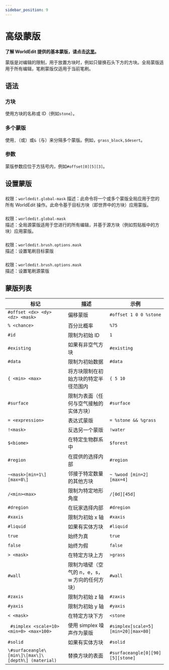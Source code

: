 ```yaml
---
sidebar_position: 9
---
```

# 高级蒙版

**了解 WorldEdit 提供的基本蒙版，请点击[这里](./8.mask1.md)。**

蒙版是对编辑的限制，用于放置方块时，例如只替换石头下方的方块。全局蒙版适用于所有编辑，笔刷蒙版仅适用于当前笔刷。

## 语法

### 方块

使用方块的名称或 ID（例如`stone`）。

### 多个蒙版

使用`,`（或）或`&`（与）来分隔多个蒙版。例如，`grass_block,$desert`。

### 参数

蒙版参数应位于方括号内，例如`#offset[0][5][3]`。

## 设置蒙版

###

权限：`worldedit.global-mask` 描述：此命令将一个或多个蒙版全局应用于您的所有 WorldEdit 操作。此命令基于目标方块（即世界中的方块）应用蒙版。

###

权限：`worldedit.global-mask`  
描述：全局源蒙版适用于您进行的所有编辑，并基于源方块（例如剪贴板中的方块）应用蒙版。

###

权限：`worldedit.brush.options.mask`  
描述：设置笔刷目标蒙版

###

权限：`worldedit.brush.options.mask`  
描述：设置笔刷源蒙版

## 蒙版列表

| 标记                                                | 描述                                           | 示例                                |
| --------------------------------------------------- | ---------------------------------------------- | ----------------------------------- |
| `#offset <dx> <dy> <dz> <mask>`                     | 偏移蒙版                                       | `#offset 1 0 0 %stone`              |
| `% <chance>`                                        | 百分比概率                                     | `%75`                               |
| `#id          `                                     | 限制为初始 ID                                  | `1`                                 |
| `#existing          `                               | 如果有非空气方块                               | `#existing`                         |
| `#data             `                                | 限制为初始数据                                 | `#data`                             |
| `{ <min> <max>   `                                  | 将方块限制在初始方块的特定半径范围内           | `{ 5 10`                            |
| `#surface         `                                 | 限制为表面（任何与空气接触的实体方块）         | `#surface`                          |
| `= <expression>   `                                 | 表达式蒙版                                     | `= %stone && %grass`                |
| `!<mask>     `                                      | 反选另一个蒙版                                 | `!water`                            |
| `$<biome>      `                                    | 在特定生物群系中                               | `$forest`                           |
| `#region               `                            | 在提供的选择内部                               | `#region`                           |
| `~<mask>[min=1\][max=8\]     `                      | 邻接于特定数量的其他方块                       | `~ %wood [min=2] [max=4]`           |
| `/<min><max>         `                              | 限制为特定地形角度                             | `/[0d][45d]`                        |
| `#dregion         `                                 | 在玩家选择内部                                 | `#dregion`                          |
| `#xaxis           `                                 | 限制为初始 x 轴                                | `#xaxis`                            |
| `#liquid           `                                | 如果有实体方块                                 | `#liquid`                           |
| `true              `                                | 始终为真                                       | `true`                              |
| `false           `                                  | 始终为假                                       | `false`                             |
| `> <mask>     `                                     | 在特定方块上方                                 | `>grass`                            |
| `#wall          `                                   | 限制为墙壁（空气的 n，e，s，w 方向的任何方块） | `#wall`                             |
| `#zaxis           `                                 | 限制为初始 z 轴                                | `#zaxis`                            |
| `#yaxis      `                                      | 限制为初始 y 轴                                | `#yaxis`                            |
| `< <mask>  `                                        | 在特定方块下方                                 | `<stone`                            |
| ` #simplex <scale=10> <min=0> <max=100>`            | 使用 simplex 噪声作为蒙版                      | `#simplex[scale=5][min=20][max=80]` |
| `#solid  `                                          | 如果有实体方块                                 | `#solid`                            |
| `\#surfaceangle\[min\]\[max\]\[depth\] (material) ` | 替换方块的表面                                 | `#surfaceangle[0][90][5][stone]`    |
